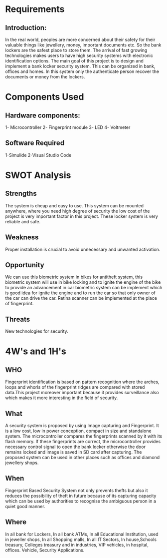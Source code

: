 # Requirements
## Introduction:
In the real world, peoples are more concerned about their safety for their valuable things like jewellery, money, important documents etc. So the bank lockers are the safest place to store them. The arrival of fast growing technologies makes users to have high security systems with electronic identification options. The main goal of this project is to design and implement a bank locker security system. This can be organized in bank, offices and homes. In this system only the authenticate person recover the documents or money from the lockers.

# Components Used
## Hardware components:
1- Microcontroller
2- Fingerprint module
3- LED
4- Voltmeter
## Software Required
1-Simulide
2-Visual Studio Code 

# SWOT Analysis
## Strengths
The system is cheap and easy to use. This system can be mounted anywhere, where you need high degree of security the low cost of the project is very important factor in this project. These locker system is very reliable and safe.
## Weakness
Proper installation is crucial to avoid unnecessary and unwanted activation.
## Opportunity
We can use this biometric system in bikes for antitheft system, this biometric system will use in bike locking and to ignite the engine of the bike to provide an advancement in car biometric system can be implement which is good idea for ignite the engine and to run the car so that only owner of the car can drive the car. Retina scanner can be implemented at the place of fingerprint.
## Threats
New technologies for security.

# 4W's and 1H's
## WHO
Fingerprint identification is based on pattern recognition where the arches, loops and whorls of the fingerprint ridges are compared with stored data.This project moreover important because it provides surveillance also which makes it more interesting in the field of security.
## What
A security system is proposed by using Image capturing and Fingerprint. It is a low cost, low in power conception, compact in size and standalone system. The microcontroller compares the fingerprints scanned by it with its flash memory. If these fingerprints are correct, the microcontroller provides necessary control signal to open the bank
locker otherwise the door remains locked and image is saved in SD card after capturing. The proposed system can be used in other places such as offices and diamond jewellery shops.
## When
 Fingerprint Based Security System not only prevents thefts but also it reduces the possibility of theft in future because of its capturing capacity which can be used by authorities to recognise the ambiguous person in a quiet good manner.
 ## Where
 In all bank
for Lockers, In all bank ATMs, In all Educational Institution, used in jeweller shops, In all Shopping malls, In all IT Sectors, In house,Schools treasury, Colleges treasury
and in industries, VIP vehicles, in hospital, offices. Vehicle, Security Applications.
